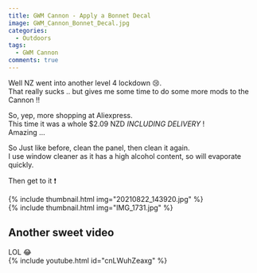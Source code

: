 ```yaml
---
title: GWM Cannon - Apply a Bonnet Decal
image: GWM_Cannon_Bonnet_Decal.jpg
categories:
  - Outdoors
tags:
  - GWM Cannon
comments: true
---
```

Well NZ went into another level 4 lockdown 😢.  
That really sucks .. but gives me some time to do some more mods to the Cannon ‼️  

So, yep, more shopping at Aliexpress.  
This time it was a whole $2.09 NZD *INCLUDING DELIVERY* !  
Amazing ...  

So Just like before, clean the panel, then clean it again.  
I use window cleaner as it has a high alcohol content, so will evaporate quickly.  

Then get to it ❗

{% include thumbnail.html img="20210822_143920.jpg" %}  
{% include thumbnail.html img="IMG_1731.jpg" %}  

## Another sweet video

LOL 😂  
{% include youtube.html id="cnLWuhZeaxg" %}  


